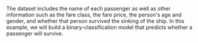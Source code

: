 The dataset includes the name of each passenger as well as other information such as the fare class, the fare price, the person's age and gender, and whether that person survived the sinking of the ship. In this example, we will build a binary-classification model that predicts whether a passenger will survive.
